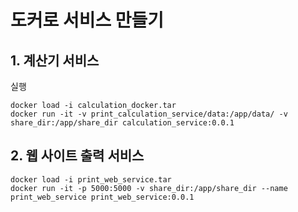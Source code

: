 # 도커로 서비스 만들기

## 1. 계산기 서비스
실행
```
docker load -i calculation_docker.tar
docker run -it -v print_calculation_service/data:/app/data/ -v share_dir:/app/share_dir calculation_service:0.0.1
```
## 2. 웹 사이트 출력 서비스
```
docker load -i print_web_service.tar
docker run -it -p 5000:5000 -v share_dir:/app/share_dir --name print_web_service print_web_service:0.0.1
```